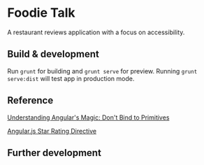 # Foodie Talk
A restaurant reviews application with a focus on accessibility.

## Build & development
Run `grunt` for building and `grunt serve` for preview.
Running `grunt serve:dist` will test app in production mode.

## Reference
[Understanding Angular's Magic: Don't Bind to Primitives](http://www.codelord.net/2014/05/10/understanding-angulars-magic-dont-bind-to-primitives/)

[Angular.js Star Rating Directive](https://codepen.io/AstroDroid/pen/FIdHb)

## Further development
